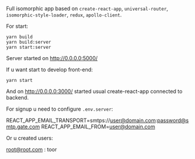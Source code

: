 Full isomorphic app based on `create-react-app`, `universal-router`, `isomorphic-style-loader`, `redux`, `apollo-client`.

For start:

```
yarn build
yarn build:server
yarn start:server
```

Server started on http://0.0.0.0:5000/

If u want start to develop front-end:

```
yarn start
```

And on http://0.0.0.0:3000/ started usual create-react-app connected to backend.

For signup u need to configure `.env.server`:

REACT_APP_EMAIL_TRANSPORT=smtps://user@domain.com:password@smtp.gate.com
REACT_APP_EMAIL_FROM=user@domain.com

Or u created users:

root@root.com : toor
